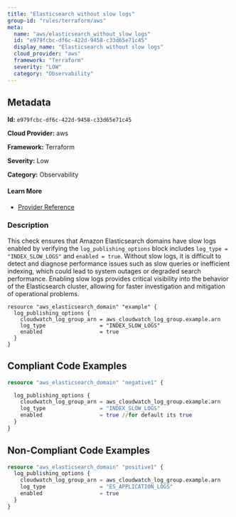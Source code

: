 ```yaml
---
title: "Elasticsearch without slow logs"
group-id: "rules/terraform/aws"
meta:
  name: "aws/elasticsearch_without_slow_logs"
  id: "e979fcbc-df6c-422d-9458-c33d65e71c45"
  display_name: "Elasticsearch without slow logs"
  cloud_provider: "aws"
  framework: "Terraform"
  severity: "LOW"
  category: "Observability"
---
```

## Metadata

**Id:** `e979fcbc-df6c-422d-9458-c33d65e71c45`

**Cloud Provider:** aws

**Framework:** Terraform

**Severity:** Low

**Category:** Observability

#### Learn More

 - [Provider Reference](https://registry.terraform.io/providers/hashicorp/aws/latest/docs/resources/elasticsearch_domain#log_publishing_options)

### Description

 This check ensures that Amazon Elasticsearch domains have slow logs enabled by verifying the `log_publishing_options` block includes `log_type = "INDEX_SLOW_LOGS"` and `enabled = true`. Without slow logs, it is difficult to detect and diagnose performance issues such as slow queries or inefficient indexing, which could lead to system outages or degraded search performance. Enabling slow logs provides critical visibility into the behavior of the Elasticsearch cluster, allowing for faster investigation and mitigation of operational problems.

```
resource "aws_elasticsearch_domain" "example" {
  log_publishing_options {
    cloudwatch_log_group_arn = aws_cloudwatch_log_group.example.arn
    log_type                 = "INDEX_SLOW_LOGS"
    enabled                  = true
  }
}
```


## Compliant Code Examples
```terraform
resource "aws_elasticsearch_domain" "negative1" {

  log_publishing_options {
    cloudwatch_log_group_arn = aws_cloudwatch_log_group.example.arn
    log_type                 = "INDEX_SLOW_LOGS"
    enabled                  = true //for default its true
  }
}

```
## Non-Compliant Code Examples
```terraform
resource "aws_elasticsearch_domain" "positive1" {
  log_publishing_options {
    cloudwatch_log_group_arn = aws_cloudwatch_log_group.example.arn
    log_type                 = "ES_APPLICATION_LOGS"
    enabled                  = true
  }
}

```